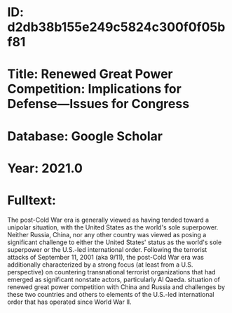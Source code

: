 # ID: d2db38b155e249c5824c300f0f05bf81
# Title: Renewed Great Power Competition: Implications for Defense—Issues for Congress
# Database: Google Scholar
# Year: 2021.0
# Fulltext:
The post-Cold War era is generally viewed as having tended toward a unipolar situation, with the United States as the world's sole superpower.
Neither Russia, China, nor any other country was viewed as posing a significant challenge to either the United States' status as the world's sole superpower or the U.S.-led international order.
Following the terrorist attacks of September 11,  2001 (aka 9/11), the post-Cold War era was additionally characterized by a strong focus (at least from a U.S. perspective) on countering transnational terrorist organizations that had emerged as significant nonstate actors, particularly Al Qaeda.
situation of renewed great power competition with China and Russia and challenges by these two countries and others to elements of the U.S.-led international order that has operated since World War II.